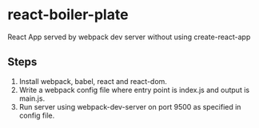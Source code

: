 # react-boiler-plate
React App served by webpack dev server without using create-react-app

## Steps

1. Install webpack, babel, react and react-dom.
2. Write a webpack config file where entry point is index.js and output is main.js.
3. Run server using webpack-dev-server on port 9500 as specified in config file.

